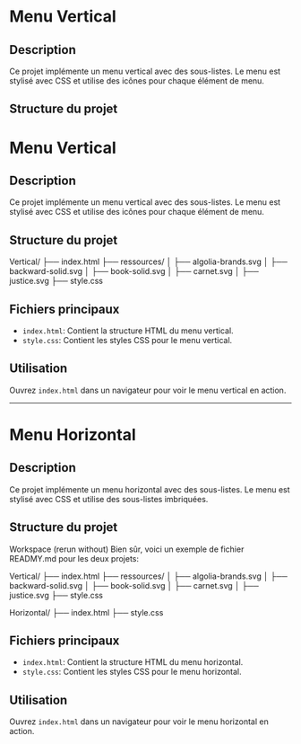 # Menu Vertical

## Description
Ce projet implémente un menu vertical avec des sous-listes. Le menu est stylisé avec CSS et utilise des icônes pour chaque élément de menu.

## Structure du projet
# Menu Vertical

## Description
Ce projet implémente un menu vertical avec des sous-listes. Le menu est stylisé avec CSS et utilise des icônes pour chaque élément de menu.

## Structure du projet
Vertical/ ├── index.html ├── ressources/ │ ├── algolia-brands.svg │ ├── backward-solid.svg │ ├── book-solid.svg │ ├── carnet.svg │ ├── justice.svg ├── style.css

## Fichiers principaux
- `index.html`: Contient la structure HTML du menu vertical.
- `style.css`: Contient les styles CSS pour le menu vertical.

## Utilisation
Ouvrez `index.html` dans un navigateur pour voir le menu vertical en action.

---

# Menu Horizontal

## Description
Ce projet implémente un menu horizontal avec des sous-listes. Le menu est stylisé avec CSS et utilise des sous-listes imbriquées.

## Structure du projet
Workspace
(rerun without)
Bien sûr, voici un exemple de fichier READMY.md pour les deux projets:

Vertical/ ├── index.html ├── ressources/ │ ├── algolia-brands.svg │ ├── backward-solid.svg │ ├── book-solid.svg │ ├── carnet.svg │ ├── justice.svg ├── style.css

Horizontal/ ├── index.html ├── style.css


## Fichiers principaux
- `index.html`: Contient la structure HTML du menu horizontal.
- `style.css`: Contient les styles CSS pour le menu horizontal.

## Utilisation
Ouvrez `index.html` dans un navigateur pour voir le menu horizontal en action.